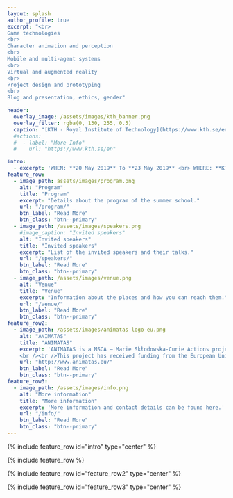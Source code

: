 ```yaml
---
layout: splash
author_profile: true
excerpt: "<br>
Game technologies
<br>
Character animation and perception
<br>
Mobile and multi-agent systems
<br>
Virtual and augmented reality
<br>
Project design and prototyping
<br>
Blog and presentation, ethics, gender"

header:
  overlay_image: /assets/images/kth_banner.png
  overlay_filter: rgba(0, 130, 255, 0.5)
  caption: "[KTH - Royal Institute of Technology](https://www.kth.se/en){:target='_blank'}"
  #actions:
  #  - label: "More Info"
  #    url: "https://www.kth.se/en"

intro: 
  - excerpt: 'WHEN: **20 May 2019** To **23 May 2019** <br> WHERE: **KTH - Royal Institute of Technology, Stockholm, Sweden**'
feature_row:
  - image_path: assets/images/program.png
    alt: "Program"
    title: "Program"
    excerpt: "Details about the program of the summer school."
    url: "/program/"
    btn_label: "Read More"
    btn_class: "btn--primary"
  - image_path: /assets/images/speakers.png
    #image_caption: "Invited speakers"
    alt: "Invited speakers"
    title: "Invited speakers"
    excerpt: "List of the invited speakers and their talks."
    url: "/speakers/"
    btn_label: "Read More"
    btn_class: "btn--primary"
  - image_path: /assets/images/venue.png
    alt: "Venue"
    title: "Venue"
    excerpt: "Information about the places and how you can reach them."
    url: "/venue/"
    btn_label: "Read More"
    btn_class: "btn--primary"
feature_row2:
  - image_path: /assets/images/animatas-logo-eu.png
    alt: "ANIMATAS"
    title: "ANIMATAS"
    excerpt: 'ANIMATAS is a MSCA – Marie Skłodowska-Curie Actions project that aims to give researchers the necessary skills and international experience for a successful career either in the public or the private sector. The project is an Innovative Training Network (MSCA ITN) implemented by a partnership high profile universities, research institutions and industrial research partners that are located in 8 different countries.
    <br /><br />This project has received funding from the European Union’s Horizon 2020 research and innovation programme under grant agreement No 765955.'
    url: "http://www.animatas.eu/"
    btn_label: "Read More"
    btn_class: "btn--primary"
feature_row3:
  - image_path: /assets/images/info.png
    alt: "More information"
    title: "More information"
    excerpt: 'More information and contact details can be found here.'
    url: "/info/"
    btn_label: "Read More"
    btn_class: "btn--primary"
---
```


{% include feature_row id="intro" type="center" %}

{% include feature_row %}

{% include feature_row id="feature_row2" type="center" %}

{% include feature_row id="feature_row3" type="center" %}
